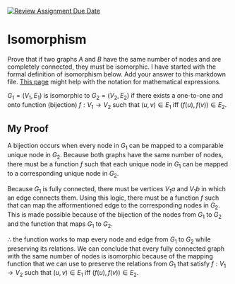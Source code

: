[![Review Assignment Due Date](https://classroom.github.com/assets/deadline-readme-button-24ddc0f5d75046c5622901739e7c5dd533143b0c8e959d652212380cedb1ea36.svg)](https://classroom.github.com/a/ppBU16qM)
# Isomorphism

Prove that if two graphs $A$ and $B$ have the same number of nodes and are
completely connected, they must be isomorphic. I have started with the formal
definition of isomorphism below. Add your answer to this markdown file. [This
page](https://docs.github.com/en/get-started/writing-on-github/working-with-advanced-formatting/writing-mathematical-expressions)
might help with the notation for mathematical expressions.

$G_1=(V_1 , E_1)$ is isomorphic to $G_2 = (V_2, E_2)$ if there exists a
one-to-one and onto function (bijection) $f: V_1 \rightarrow V_2$ such that $(u,v)
\in E_1$ iff $(f(u),f(v)) \in E_2$.

## My Proof



A bijection occurs when every node in $G_1$ can be mapped to a comparable unique node in $G_2$. Because both graphs have the same number of nodes, there must be a function $f$ such that each unique node in $G_1$ can be mapped to a corresponding unique node in $G_2$.

Because $G_1$ is fully connected, there must be vertices $V_1{a}$ and $V_1{b}$ in which an edge connects them. Using this logic, there must be a function $f$ such that can map the afformentioned edge to the corresponding nodes in $G_2$. This is made possible because of the bijection of the nodes from $G_1$ to $G_2$ and the function that maps $G_1$ to $G_2$.

$\therefore$ the function works to map every node and edge from $G_1$ to $G_2$ while preserving its relations. We can conclude that every fully connected graph with the same number of nodes is isomorphic because of the mapping function that we can use to preserve the relations from $G_1$ that satisfy $f: V_1 \rightarrow V_2$ such that $(u,v) \in E_1$ iff $(f(u),f(v)) \in E_2$.





















